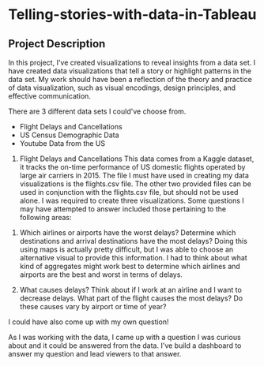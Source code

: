 # Telling-stories-with-data-in-Tableau
## Project Description
In this project, I've created visualizations to reveal insights from a data set. I have created data visualizations that tell a story or highlight patterns in the data set. My work should have been a reflection of the theory and practice of data visualization, such as visual encodings, design principles, and effective communication.

There are 3 different data sets I could've choose from.
* Flight Delays and Cancellations
* US Census Demographic Data
* Youtube Data from the US

1) Flight Delays and Cancellations
This data comes from a Kaggle dataset, it tracks the on-time performance of US domestic flights operated by large air carriers in 2015.
The file I must have used in creating my data visualizations is the flights.csv file. The other two provided files can be used in conjunction with the flights.csv file, but should not be used alone.
I was required to create three visualizations. Some questions I may have attempted to answer included those pertaining to the following areas:

1. Which airlines or airports have the worst delays?
Determine which destinations and arrival destinations have the most delays? Doing this using maps is actually pretty difficult, but I was able to choose an alternative visual to provide this information. I had to think about what kind of aggregates might work best to determine which airlines and airports are the best and worst in terms of delays.

2. What causes delays?
Think about if I work at an airline and I want to decrease delays. What part of the flight causes the most delays? Do these causes vary by airport or time of year?

I could have also come up with my own question!

As I was working with the data, I came up with a question I was curious about and it could be answered from the data. I've build a dashboard to answer my question and lead viewers to that answer.

